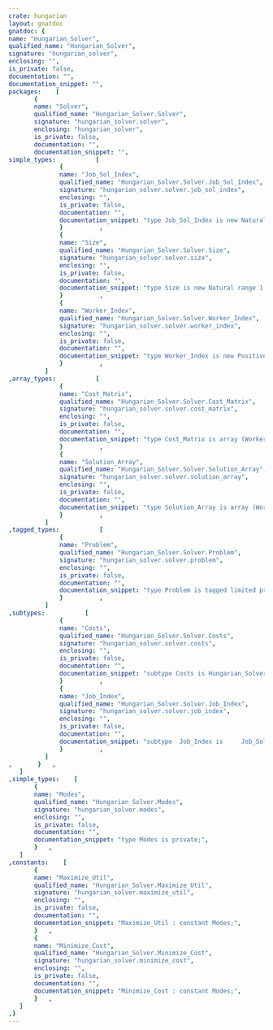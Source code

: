 ```yaml
---
crate: hungarian
layout: gnatdoc
gnatdoc: {
name: "Hungarian_Solver",
qualified_name: "Hungarian_Solver",
signature: "hungarian_solver",
enclosing: "",
is_private: false,
documentation: "",
documentation_snippet: "",
packages:    [
       {
       name: "Solver",
       qualified_name: "Hungarian_Solver.Solver",
       signature: "hungarian_solver.solver",
       enclosing: "hungarian_solver",
       is_private: false,
       documentation: "",
       documentation_snippet: "",
simple_types:           [
              {
              name: "Job_Sol_Index",
              qualified_name: "Hungarian_Solver.Solver.Job_Sol_Index",
              signature: "hungarian_solver.solver.job_sol_index",
              enclosing: "",
              is_private: false,
              documentation: "",
              documentation_snippet: "type Job_Sol_Index is new Natural       range 0 .. Jobs;",
              }          ,
              {
              name: "Size",
              qualified_name: "Hungarian_Solver.Solver.Size",
              signature: "hungarian_solver.solver.size",
              enclosing: "",
              is_private: false,
              documentation: "",
              documentation_snippet: "type Size is new Natural range 1 .. Natural'Max (Workers, Jobs);",
              }          ,
              {
              name: "Worker_Index",
              qualified_name: "Hungarian_Solver.Solver.Worker_Index",
              signature: "hungarian_solver.solver.worker_index",
              enclosing: "",
              is_private: false,
              documentation: "",
              documentation_snippet: "type Worker_Index is new Positive range 1 .. Workers;",
              }          ,
          ]
,array_types:           [
              {
              name: "Cost_Matrix",
              qualified_name: "Hungarian_Solver.Solver.Cost_Matrix",
              signature: "hungarian_solver.solver.cost_matrix",
              enclosing: "",
              is_private: false,
              documentation: "",
              documentation_snippet: "type Cost_Matrix is array (Worker_Index'Range,\n                           Job_Index'Range) of Costs;",
              }          ,
              {
              name: "Solution_Array",
              qualified_name: "Hungarian_Solver.Solver.Solution_Array",
              signature: "hungarian_solver.solver.solution_array",
              enclosing: "",
              is_private: false,
              documentation: "",
              documentation_snippet: "type Solution_Array is array (Worker_Index'Range) of Job_Sol_Index;",
              }          ,
          ]
,tagged_types:           [
              {
              name: "Problem",
              qualified_name: "Hungarian_Solver.Solver.Problem",
              signature: "hungarian_solver.solver.problem",
              enclosing: "",
              is_private: false,
              documentation: "",
              documentation_snippet: "type Problem is tagged limited private;",
              }          ,
          ]
,subtypes:           [
              {
              name: "Costs",
              qualified_name: "Hungarian_Solver.Solver.Costs",
              signature: "hungarian_solver.solver.costs",
              enclosing: "",
              is_private: false,
              documentation: "",
              documentation_snippet: "subtype Costs is Hungarian_Solver.Costs;",
              }          ,
              {
              name: "Job_Index",
              qualified_name: "Hungarian_Solver.Solver.Job_Index",
              signature: "hungarian_solver.solver.job_index",
              enclosing: "",
              is_private: false,
              documentation: "",
              documentation_snippet: "subtype  Job_Index is     Job_Sol_Index range 1 .. Job_Sol_Index'Last;",
              }          ,
          ]
,       }   ,
   ]
,simple_types:    [
       {
       name: "Modes",
       qualified_name: "Hungarian_Solver.Modes",
       signature: "hungarian_solver.modes",
       enclosing: "",
       is_private: false,
       documentation: "",
       documentation_snippet: "type Modes is private;",
       }   ,
   ]
,constants:    [
       {
       name: "Maximize_Util",
       qualified_name: "Hungarian_Solver.Maximize_Util",
       signature: "hungarian_solver.maximize_util",
       enclosing: "",
       is_private: false,
       documentation: "",
       documentation_snippet: "Maximize_Util : constant Modes;",
       }   ,
       {
       name: "Minimize_Cost",
       qualified_name: "Hungarian_Solver.Minimize_Cost",
       signature: "hungarian_solver.minimize_cost",
       enclosing: "",
       is_private: false,
       documentation: "",
       documentation_snippet: "Minimize_Cost : constant Modes;",
       }   ,
   ]
,}
---
```

